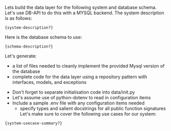 Lets build the data layer for the following system and database schema.
Let's use DB-API to do this with a MYSQL backend.
The system description is as follows:
```
{system-description?}
```

Here is the database schema to use:
```
{schema-description?}
```
Let's generate:
* a list of files needed to cleanly implement the provided Mysql version of the database
* complete code for the data layer using a repository pattern with interfaces, models, and exceptions

- Don't forget to separate initialisation code into data/init.py
- Let's assume use of python-dotenv to read in configuration items 
- Include a sample .env file with any configuration items needed
  - specify types and salient docstrings for all public function signatures
Let's make sure to cover the following use cases for our system:
```
{system-usecase-summary?}
```
